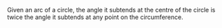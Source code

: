 Given an arc of a circle, the angle it subtends at the centre of the
circle is twice the angle it subtends at any point on the circumference.
